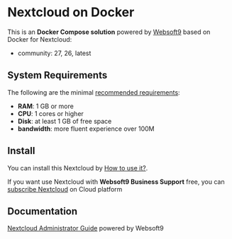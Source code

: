 # Nextcloud on Docker  

This is an **Docker Compose solution** powered by [Websoft9](https://www.websoft9.com) based on Docker for Nextcloud:


 - community:  27, 26, latest


## System Requirements

The following are the minimal [recommended requirements](https://github.com/nextcloud/docker):

* **RAM**: 1 GB or more
* **CPU**: 1 cores or higher
* **Disk**: at least 1 GB of free space
* **bandwidth**: more fluent experience over 100M  

## Install

You can install this Nextcloud by [How to use it?](https://github.com/Websoft9/docker-library#how-to-use-it).   

If you want use Nextcloud with **Websoft9 Business Support** free, you can [subscribe Nextcloud](https://www.websoft9.com/apps) on Cloud platform

## Documentation

[Nextcloud Administrator Guide](https://support.websoft9.com/docs/nextcloud) powered by Websoft9